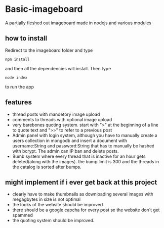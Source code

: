 # Basic-imageboard
A partially fleshed out imageboard made in nodejs and various modules


## how to install
Redirect to the imageboard folder and type 
```
npm install
```
and then all the dependencies will install. Then type
```
node index
```
to run the app

## features
* thread posts with mandetory image upload
* comments to threads with optional image upload
* very barebones quoting system. start with ">" at the beginning of a line to quote text and ">>" to refer to a previous post
* Admin panel with login system, although you have to manually create a users collection in mongodb and insert a document with username:String and password:String that has to manually be hashed with bcrypt. The admin can IP ban and delete posts.
* Bumb system where every thread that is inactive for an hour gets deleted(along with the images). the bump limit is 300 and the threads in the catalog is sorted after bumps.


## might implement if i ever get back at this project
* clearly have to make thumbnails as downloading several images with megagbytes in size is not optimal
* the looks of the website should be improved.
* there should be a google capcha for every post so the website don't get spammed
* the quoting system should be improved.
